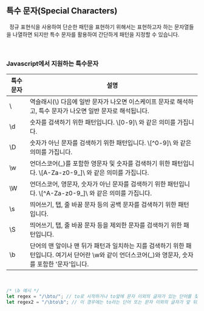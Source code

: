 ## 특수 문자(Special Characters)

&nbsp;&nbsp;정규 표현식을 사용하여 단순한 패턴을 표현하기 위해서는 표현하고자 하는 문자열들을 나열하면 되지만 특수 문자를 활용하여 간단하게 패턴을 지정할 수 있습니다.

<br>

### Javascript에서 지원하는 특수문자

| 특수 문자 | 설명                                                                                                                                                 |
| --------- | ---------------------------------------------------------------------------------------------------------------------------------------------------- |
| \         | 역슬래시(\\) 다음에 일반 문자가 나오면 이스케이프 문자로 해석하고, 특수 문자가 나오면 일반 문자로 해석됩니다.                                        |
| \d        | 숫자를 검색하기 위한 패턴입니다. \\[0-9]\ 와 같은 의미를 가집니다.                                                                                   |
| \D        | 숫자가 아닌 문자를 검색하기 위한 패턴입니다. \\[^0-9]\ 와 같은 의미를 가집니다.                                                                      |
| \w        | 언더스코어(\_)를 포함한 영문자 및 숫자를 검색하기 위한 패턴입니다. \\[A-Za-z0-9_]\ 와 같은 의미를 가집니다.                                          |
| \W        | 언더스코어, 영문자, 숫자가 아닌 문자를 검색하기 위한 패턴입니다. \\[^A-Za-z0-9_]\ 와 같은 의미를 가집니다.                                           |
| \s        | 띄어쓰기, 탭, 줄 바꿈 문자 등의 공백 문자를 검색하기 위한 패턴입니다.                                                                                |
| \S        | 띄어쓰기, 탭, 줄 바꿈 문자 등을 제외한 문자를 검색하기 위한 패턴입니다.                                                                              |
| \b        | 단어의 맨 앞이나 맨 뒤가 패턴과 일치하는 지를 검색하기 위한 패턴입니다. 여기서 단어란 \w와 같이 언더스코어(\_)와 영문자, 숫자를 포함한 '문자'입니다. |

<br>

```javascript
/* \b 예시 */
let regex = "/\bto/"; // to로 시작하거나 to앞에 문자 이외의 글자가 있는 단어를 찾습니다.
let regex2 = "/\bto\b"; // 이 경우에는 to라는 단어 또는 문자 이외의 글자가 앞 뒤로 싸고 있는 'to'를 찾게 됩니다.
```

<br>
